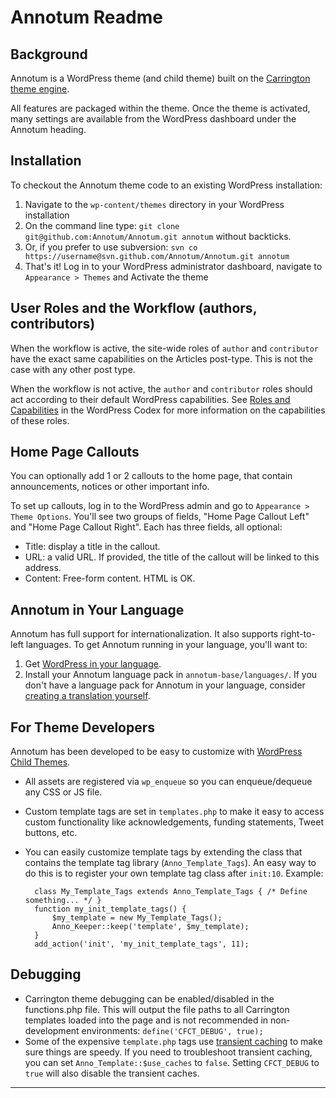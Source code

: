 # Annotum Readme

## Background

Annotum is a WordPress theme (and child theme) built on the [Carrington theme engine](http://carringtontheme.com/).

All features are packaged within the theme. Once the theme is activated, many settings are available from the WordPress dashboard under the Annotum heading.

## Installation

To checkout the Annotum theme code to an existing WordPress installation:

1. Navigate to the `wp-content/themes` directory in your WordPress installation
2. On the command line type: `git clone git@github.com:Annotum/Annotum.git annotum` without backticks. 
3. Or, if you prefer to use subversion: `svn co https://username@svn.github.com/Annotum/Annotum.git annotum`
4. That's it! Log in to your WordPress administrator dashboard, navigate to `Appearance > Themes` and Activate the theme

## User Roles and the Workflow (authors, contributors)

When the workflow is active, the site-wide roles of `author` and `contributor` have the exact same capabilities on the Articles post-type. This is not the case with any other post type.

When the workflow is not active, the `author` and `contributor` roles should act according to their default WordPress capabilities. See [Roles and Capabilities](http://codex.wordpress.org/Roles_and_Capabilities) in the WordPress Codex for more information on the capabilities of these roles.

## Home Page Callouts

You can optionally add 1 or 2 callouts to the home page, that contain announcements, notices or other important info.

To set up callouts, log in to the WordPress admin and go to `Appearance > Theme Options`. You'll see two groups of fields, "Home Page Callout Left" and "Home Page Callout Right". Each has three fields, all optional:

- Title: display a title in the callout.
- URL: a valid URL. If provided, the title of the callout will be linked to this address.
- Content: Free-form content. HTML is OK.

## Annotum in Your Language

Annotum has full support for internationalization. It also supports right-to-left languages. To get Annotum running in your language, you'll want to:

1. Get [WordPress in your language](http://codex.wordpress.org/WordPress_in_Your_Language).
2. Install your Annotum language pack in `annotum-base/languages/`. If you don't have a language pack for Annotum in your language, consider [creating a translation yourself](http://codex.wordpress.org/Translating_WordPress).


## For Theme Developers

Annotum has been developed to be easy to customize with [WordPress Child Themes](http://codex.wordpress.org/Child_Themes).

- All assets are registered via `wp_enqueue` so you can enqueue/dequeue any CSS or JS file.

- Custom template tags are set in `templates.php` to make it easy to access custom functionality like acknowledgements, funding statements, Tweet buttons, etc.

- You can easily customize template tags by extending the class that contains the template tag library (`Anno_Template_Tags`). An easy way to do this is to register your own template tag class after `init:10`. Example:

        class My_Template_Tags extends Anno_Template_Tags { /* Define something... */ }
        function my_init_template_tags() {
            $my_template = new My_Template_Tags();
            Anno_Keeper::keep('template', $my_template);
        }
        add_action('init', 'my_init_template_tags', 11);

## Debugging

- Carrington theme debugging can be enabled/disabled in the functions.php file. This will output the file paths to all Carrington templates loaded into the page and is not recommended in non-development environments: `define('CFCT_DEBUG', true);`
- Some of the expensive `template.php` tags use [transient caching](http://codex.wordpress.org/Transients_API) to make sure things are speedy. If you need to troubleshoot transient caching, you can set `Anno_Template::$use_caches` to `false`. Setting `CFCT_DEBUG` to `true` will also disable the transient caches.

---
